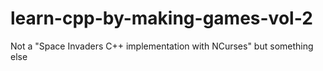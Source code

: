 # learn-cpp-by-making-games-vol-2
 Not a "Space Invaders C++ implementation with NCurses" but something else
